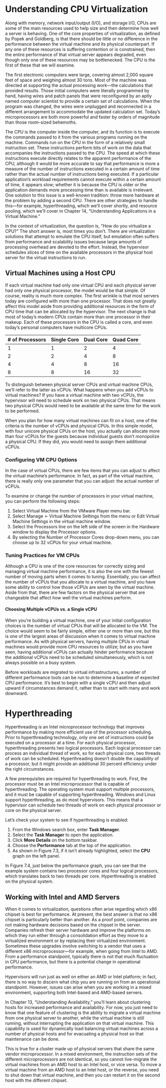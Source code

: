 # Understanding CPU Virtualization

Along with memory, network input/output (I/O), and storage I/O, CPUs are some of the main resources used to help size and then determine how well a server is behaving. One of the core properties of virtualization, as defined by Popek and Goldberg, is that there should be little or no difference in the performance between the virtual machine and its physical counterpart. If any one of these resources is suffering contention or is constrained, then the entire performance of that virtual server appears degraded, even though only one of these resources may be bottlenecked. The CPU is the first of these that we will examine.

The first electronic computers were large, covering almost 2,000 square feet of space and weighing almost 30 tons. Most of the machine was directed at supporting the actual processing work—the calculations that provided results. Those initial computers were literally programmed by hand, having wires and patch panels that were reconfigured by an aptly named computer scientist to provide a certain set of calculations. When the program was changed, the wires were unplugged and reconnected in a different arrangement to accommodate the updated calculation set. Today’s microprocessors are both more powerful and faster by orders of magnitude than those room-sized behemoths.

The CPU is the computer inside the computer, and its function is to execute the commands passed to it from the various programs running on the machine. Commands run on the CPU in the form of a relatively small instruction set. These instructions perform bits of work on the data that accompanies the instructions passed to the CPU. The speed at which these instructions execute directly relates to the apparent performance of the CPU, although it would be more accurate to say that performance is more a measure of the number of instructions executed in a certain amount of time rather than the actual number of instructions being executed. If a particular application’s workload requirements cannot execute within a certain amount of time, it appears slow; whether it is because the CPU is older or the application demands more processing time than is available is irrelevant. One solution to this issue is a well-known tradition: throw more hardware at the problem by adding a second CPU. There are other strategies to handle this—for example, hyperthreading, which we’ll cover shortly, and resource pooling, which we’ll cover in Chapter 14, “Understanding Applications in a Virtual Machine.”

In the context of virtualization, the question is, “How do you virtualize a CPU?” The short answer is, most times you don’t. There are virtualization solutions that attempt to emulate the CPU itself, but emulation often suffers from performance and scalability issues because large amounts of processing overhead are devoted to the effort. Instead, the hypervisor schedules slices of time on the available processors in the physical host server for the virtual instructions to run. 

## Virtual Machines using a Host CPU

If each virtual machine had only one virtual CPU and each physical server had only one physical processor, the model would be that simple. Of course, reality is much more complex. The first wrinkle is that most servers today are configured with more than one processor. That does not greatly affect this model aside from providing additional resources in the form of CPU time that can be allocated by the hypervisor. The next change is that most of today’s modern CPUs contain more than one processor in their makeup. Each of these processors in the CPU is called a core, and even today’s personal computers have multicore CPUs.

| # of Processors | Single Core | Dual Core | Quad Core |
|-----------------|-------------|-----------|-----------|
| 1               | 1           | 2         | 4         |
| 2               | 2           | 4         | 8         |
| 4               | 4           | 8         | 16        |
| 8               | 8           | 16        | 32        |

To distinguish between physical server CPUs and virtual machine CPUs, we’ll refer to the latter as vCPUs. What happens when you add vCPUs to virtual machines? If you have a virtual machine with two vCPUs, the hypervisor will need to schedule work on two physical CPUs. That means two physical CPUs would need to be available at the same time for the work to be performed. 

When you plan for how many virtual machines can fit on a host, one of the criteria is the number of vCPUs and physical CPUs. In this simple model, with four unicore physical CPUs on the host, you actually can allocate more than four vCPUs for the guests because individual guests don’t monopolize a physical CPU. If they did, you would need to assign them additional vCPUs.

### Configuring VM CPU Options

In the case of virtual CPUs, there are few items that you can adjust to affect the virtual machine’s performance. In fact, as part of the virtual machine, there is really only one parameter that you can adjust: the actual number of vCPUs.

To examine or change the number of processors in your virtual machine, you can perform the following steps:

1. Select Virtual Machine from the VMware Player menu bar.
2. Select Manage ➣ Virtual Machine Settings from the menu or Edit Virtual Machine Settings in the virtual machine window.
3. Select the Processors line on the left side of the screen in the Hardware window to display the Processor options.
4. By selecting the Number of Processor Cores drop-down menu, you can choose up to 32 vCPUs for your virtual machine.

### Tuning Practices for VM CPUs

Although a CPU is one of the core resources for correctly sizing and managing virtual machine performance, it is also the one with the fewest number of moving parts when it comes to tuning. Essentially, you can affect the number of vCPUs that you allocate to a virtual machine, and you have some ability to control how those vCPUs are seen by the virtual machine. Aside from that, there are few factors on the physical server that are changeable that affect how well the virtual machines perform.

#### Choosing Multiple vCPUs vs. a Single vCPU

When you’re building a virtual machine, one of your initial configuration choices is the number of virtual CPUs that will be allocated to the VM. The choice would seem to be fairly simple, either one or more than one, but this is one of the largest areas of discussion when it comes to virtual machine performance. As with physical servers, having multiple CPUs in virtual machines would provide more CPU resources to utilize; but as you have seen, having additional vCPUs can actually hinder performance because the additional vCPUs need to be scheduled simultaneously, which is not always possible on a busy system.

Before workloads are migrated to virtual infrastructures, a number of different performance tools can be run to determine a baseline of expected CPU performance. It’s best to begin with a single vCPU and then adjust upward if circumstances demand it, rather than to start with many and work downward.

# Hyperthreading

Hyperthreading is an Intel microprocessor technology that improves performance by making more efficient use of the processor scheduling. Prior to hyperthreading technology, only one set of instructions could be executed on a processor at a time. For each physical processor, hyperthreading presents two logical processors. Each logical processor can process an individual thread of work, so for each physical core, two threads of work can be scheduled. Hyperthreading doesn’t double the capability of a processor, but it might provide an additional 30 percent efficiency under the right circumstances.

A few prerequisites are required for hyperthreading to work. First, the processor must be an Intel microprocessor that is capable of hyperthreading. The operating system must support multiple processors, and it must be capable of supporting hyperthreading. Windows and Linux support hyperthreading, as do most hypervisors. This means that a hypervisor can schedule two threads of work on each physical processor or core on the physical server. 

Let’s check your system to see if hyperthreading is enabled:
1. From the Windows search box, enter **Task Manager**.
2. Select the **Task Manager** to open the application.
3. Click **More Details** on the bottom taskbar.
4. Choose the **Performance** tab at the top of the application.
5. As shown in Figure 7.3, if it isn’t already highlighted, select the **CPU** graph on the left panel.


In Figure 7.4, just below the performance graph, you can see that the example system contains two processor cores and four logical processors, which translates back to two threads per core. Hyperthreading is enabled on the physical system.


## Working with Intel and AMD Servers

When it comes to virtualization, questions often arise regarding which x86 chipset is best for performance. At present, the best answer is that no x86 chipset is particularly better than another. As a proof point, companies are not making hardware decisions based on the chipset in the server. Companies refresh their server hardware and improve the platforms on which they run either through a consolidation effort as they move to a virtualized environment or by replacing their virtualized environment. Sometimes these upgrades involve switching to a vendor that uses a different x86 microprocessor—for example, when going from Intel to AMD. From a performance standpoint, typically there is not that much fluctuation in CPU performance, but there is a potential change in operational performance.

Hypervisors will run just as well on either an AMD or Intel platform; in fact, there is no way to discern what chip you are running on from an operational standpoint. However, issues can arise when you are working in a mixed environment, supporting both Intel-based and AMD-based servers. 

In Chapter 13, “Understanding Availability,” you’ll learn about clustering hosts for increased performance and availability. For now, you just need to know that one feature of clustering is the ability to migrate a virtual machine from one physical server to another, while the virtual machine is still running, without interrupting the application on that virtual machine. This capability is used for dynamically load balancing virtual machines across a number of physical hosts and for evacuating a physical host so that maintenance can be done. 

This is true for a cluster made up of physical servers that share the same vendor microprocessor. In a mixed environment, the instruction sets of the different microprocessors are not identical, so you cannot live-migrate the virtual machines from an AMD host to an Intel host, or vice versa. To move a virtual machine from an AMD host to an Intel host, or the reverse, you need to shut down that virtual machine, and then you can restart it on the second host with the different chipset.

